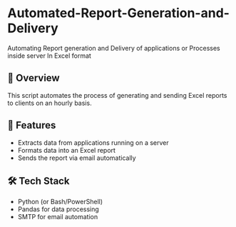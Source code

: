 # Automated-Report-Generation-and-Delivery
Automating Report generation and Delivery of applications or Processes inside server In Excel format 
## 📌 Overview  
This script automates the process of generating and sending Excel reports to clients on an hourly basis.  

## 🚀 Features  
- Extracts data from applications running on a server  
- Formats data into an Excel report  
- Sends the report via email automatically  

## 🛠️ Tech Stack  
- Python (or Bash/PowerShell)  
- Pandas for data processing  
- SMTP for email automation 
